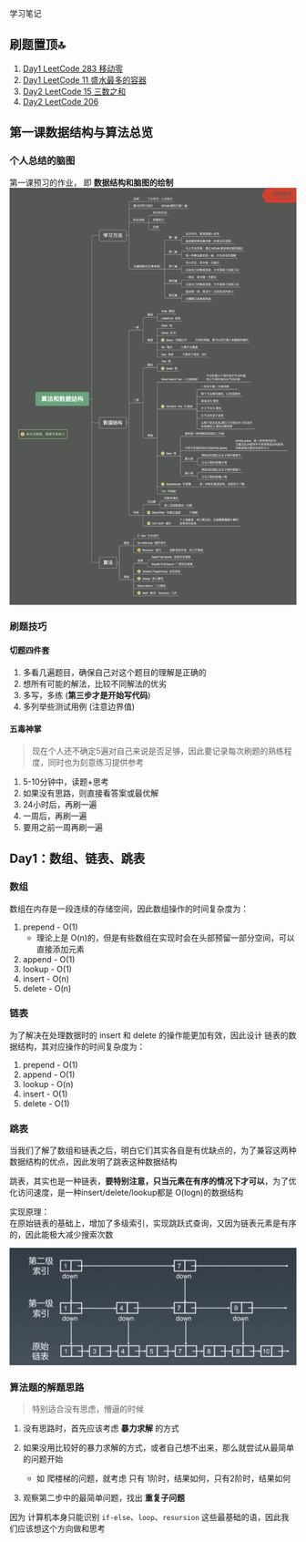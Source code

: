 学习笔记

## 刷题置顶🔝
1. [Day1 LeetCode 283 移动零](./Day1/README.md#1)
2. [Day1 LeetCode 11 盛水最多的容器](./Day1/README.md#2)
3. [Day2 LeetCode 15 三数之和](./Day2/README.md#4)
4. [Day2 LeetCode 206](./Day2/README.md#5)

## 第一课数据结构与算法总览
### 个人总结的脑图
第一课预习的作业， 即 **数据结构和脑图的绘制**
  ![数据结构和脑图的绘制](./Data_structure_and_algorithm.png)


### 刷题技巧
#### 切题四件套
1. 多看几遍题目，确保自己对这个题目的理解是正确的
2. 想所有可能的解法，比较不同解法的优劣
3. 多写，多练 (**第三步才是开始写代码**)
4. 多列举些测试用例 (注意边界值)

#### 五毒神掌
> 现在个人还不确定5遍对自己来说是否足够，因此要记录每次刷题的熟练程度，同时也为刻意练习提供参考
1. 5-10分钟中，读题+思考
2. 如果没有思路，则直接看答案或最优解
3. 24小时后，再刷一遍
4. 一周后，再刷一遍
5. 要用之前一周再刷一遍


## Day1：数组、链表、跳表
### 数组
数组在内存是一段连续的存储空间，因此数组操作的时间复杂度为：
1. prepend - O(1)
    * 理论上是 O(n)的，但是有些数组在实现时会在头部预留一部分空间，可以直接添加元素
2. append - O(1)
3. lookup - O(1)
4. insert - O(n)
5. delete - O(n)

### 链表
为了解决在处理数据时的 insert 和 delete 的操作能更加有效，因此设计 链表的数据结构，其对应操作的时间复杂度为：
1. prepend - O(1)
2. append - O(1)
3. lookup - O(n)
4. insert - O(1)
5. delete - O(1)

### 跳表
当我们了解了数组和链表之后，明白它们其实各自是有优缺点的，为了兼容这两种数据结构的优点，因此发明了跳表这种数据结构  

跳表，其实也是一种链表，**要特别注意，只当元素在有序的情况下才可以**，为了优化访问速度，是一种insert/delete/lookup都是 O(logn)的数据结构  

实现原理：  
在原始链表的基础上，增加了多级索引，实现跳跃式查询，又因为链表元素是有序的，因此能极大减少搜索次数

![skip list](./skip_list.jpg)


### 算法题的解题思路 
> 特别适合没有思虑，懵逼的时候
1. 没有思路时，首先应该考虑 **暴力求解** 的方式

2. 如果没用比较好的暴力求解的方式，或者自己想不出来，那么就尝试从最简单的问题开始
    * 如 爬楼梯的问题，就考虑 只有 1阶时，结果如何，只有2阶时，结果如何

3. 观察第二步中的最简单问题，找出 **重复子问题**

因为 计算机本身只能识别 `if-else`、`loop`、`resursion` 这些最基础的语，因此我们应该想这个方向做和思考